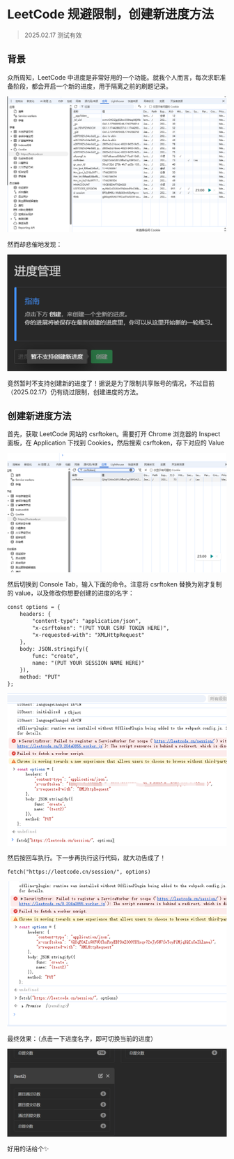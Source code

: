 # LeetCode 规避限制，创建新进度方法

> 2025.02.17 测试有效



## 背景

众所周知，LeetCode 中进度是非常好用的一个功能。就我个人而言，每次求职准备阶段，都会开启一个新的进度，用于隔离之前的刷题记录。

![shot_3764](assets/image-20250410211919689.png)

然而却悲催地发现：


![shot_3765](assets/image-20250410212003713.png)

竟然暂时不支持创建新的进度了！据说是为了限制共享账号的情况，不过目前（2025.02.17）仍有绕过限制，创建进度的方法。



## 创建新进度方法

首先，获取 LeetCode 网站的 csrftoken。需要打开 Chrome 浏览器的 Inspect 面板，在 Application 下找到 Cookies，然后搜索 csrftoken，存下对应的 Value

![shot_3768](assets/image-20250410212600202.png)

然后切换到 Console Tab，输入下面的命令。注意将 csrftoken 替换为刚才复制的 value，以及修改你想要创建的进度的名字：

```
const options = {
    headers: {
        "content-type": "application/json",
        "x-csrftoken": "(PUT YOUR CSRF TOKEN HERE)",
        "x-requested-with": "XMLHttpRequest"
    },
    body: JSON.stringify({
        func: "create",
        name: "(PUT YOUR SESSION NAME HERE)"
    }),
    method: "PUT"
};
```

![shot_3771](assets/image-20250410212704609.png)

然后按回车执行。下一步再执行这行代码，就大功告成了！

```
fetch("https://leetcode.cn/session/", options)
```

![image-20250410212717403](assets/image-20250410212717403.png)

最终效果：（点击一下进度名字，即可切换当前的进度）

![shot_3773](assets/image-20250410212746782.png)

好用的话给个✨
